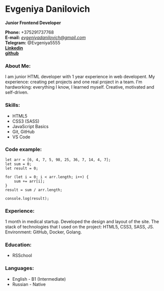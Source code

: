# Evgeniya Danilovich
**Junior Frontend Developer**

**Phone:** +375291737768   
**E-mail:** *evgeniyadanilovich@gmail.com*  
**Telegram:** @Evgeniya5555  
**[Linkedin](https://www.linkedin.com/in/evgeniya-danilovich-989718212/)**  
**[github](https://github.com/EvgeniyaDanilovich)** 

### About Me:
I am junior HTML developer with 1 year experience in web developent. My experience: creating pet projects and one real project in a team. I'm hardworking: everything I know, I learned myself. Creative, motivated and self-driven.

### Skills:
* HTML5 
* CSS3  (SASS)
* JavaScript Basics
* Git, GitHub
* VS Code

### Code example:
```
let arr = [6, 4, 7, 5, 98, 25, 36, 7, 14, 4, 7];
let sum = 0;
let result = 0;

for (let i = 0; i < arr.length; i++) {
	sum += arr[i];
}
result = sum / arr.length;

console.log(result);
```

### Experience:
1 month in medical startup.
Developed the design and layout of the site.
The stack of technologies that I used on the project: HTML5, CSS3, SASS, JS.
Environment: GitHub, Docker, Golang.

### Education: 
* RSSchool

### Languages:    
* English -  B1 (Intermediate)
* Russian - Native
